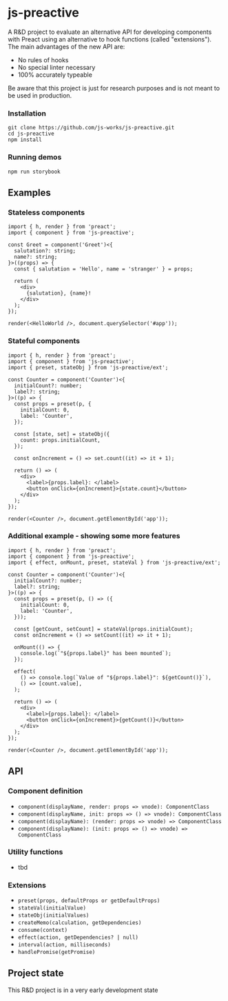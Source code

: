 # js-preactive

A R&D project to evaluate an alternative API for developing components
with Preact using an alternative to hook functions (called "extensions").<br>
The main advantages of the new API are:

- No rules of hooks
- No special linter necessary
- 100% accurately typeable

Be aware that this project is just for research purposes and
is not meant to be used in production.

### Installation

```
git clone https://github.com/js-works/js-preactive.git
cd js-preactive
npm install
```

### Running demos

```
npm run storybook
```

## Examples

### Stateless components

```tsx
import { h, render } from 'preact';
import { component } from 'js-preactive';

const Greet = component('Greet')<{
  salutation?: string;
  name?: string;
}>((props) => {
  const { salutation = 'Hello', name = 'stranger' } = props;

  return (
    <div>
      {salutation}, {name}!
    </div>
  );
});

render(<HelloWorld />, document.querySelector('#app'));
```

### Stateful components

```tsx
import { h, render } from 'preact';
import { component } from 'js-preactive';
import { preset, stateObj } from 'js-preactive/ext';

const Counter = component('Counter')<{
  initialCount?: number;
  label?: string;
}>((p) => {
  const props = preset(p, {
    initialCount: 0,
    label: 'Counter',
  });

  const [state, set] = stateObj({
    count: props.initialCount,
  });

  const onIncrement = () => set.count((it) => it + 1);

  return () => (
    <div>
      <label>{props.label}: </label>
      <button onClick={onIncrement}>{state.count}</button>
    </div>
  );
});

render(<Counter />, document.getElementById('app'));
```

### Additional example - showing some more features

```tsx
import { h, render } from 'preact';
import { component } from 'js-preactive';
import { effect, onMount, preset, stateVal } from 'js-preactive/ext';

const Counter = component('Counter')<{
  initialCount?: number;
  label?: string;
}>((p) => {
  const props = preset(p, () => ({
    initialCount: 0,
    label: 'Counter',
  }));

  const [getCount, setCount] = stateVal(props.initialCount);
  const onIncrement = () => setCount((it) => it + 1);

  onMount(() => {
    console.log(`"${props.label}" has been mounted`);
  });

  effect(
    () => console.log(`Value of "${props.label}": ${getCount()}`),
    () => [count.value],
  );

  return () => (
    <div>
      <label>{props.label}: </label>
      <button onClick={onIncrement}>{getCount()}</button>
    </div>
  );
});

render(<Counter />, document.getElementById('app'));
```

## API

### Component definition

- `component(displayName, render: props => vnode): ComponentClass`
- `component(displayName, init: props => () => vnode): ComponentClass`
- `component(displayName): (render: props => vnode) => ComponentClass`
- `component(displayName): (init: props => () => vnode) => ComponentClass`

### Utility functions

- tbd

### Extensions

- `preset(props, defaultProps or getDefaultProps)`
- `stateVal(initialValue)`
- `stateObj(initialValues)`
- `createMemo(calculation, getDependencies)`
- `consume(context)`
- `effect(action, getDependencies? | null)`
- `interval(action, milliseconds)`
- `handlePromise(getPromise)`

## Project state

This R&D project is in a very early development state
